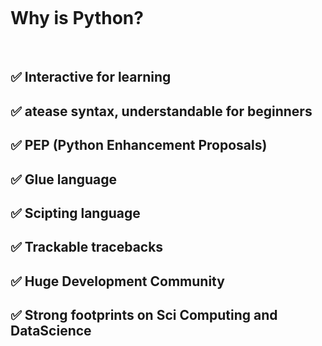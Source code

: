 &nbsp;

&nbsp;

# Why is Python?

&nbsp;

## :white_check_mark: Interactive for learning

## :white_check_mark: atease syntax, understandable for beginners

## :white_check_mark: PEP (Python Enhancement Proposals)

## :white_check_mark: Glue language

## :white_check_mark: Scipting language

## :white_check_mark: Trackable tracebacks

## :white_check_mark: Huge Development Community

## :white_check_mark: Strong footprints on Sci Computing and DataScience
